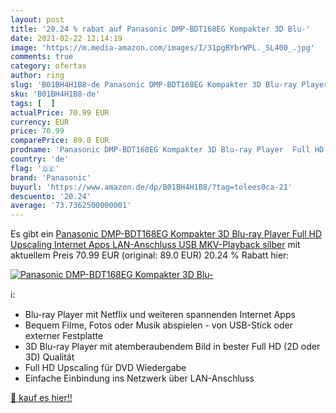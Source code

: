 ```yaml
---
layout: post
title: '20.24 % rabat auf Panasonic DMP-BDT168EG Kompakter 3D Blu-'
date: 2021-02-22 12:14:19
image: 'https://m.media-amazon.com/images/I/31pgBYbrWPL._SL400_.jpg'
comments: true
category: ofertas
author: ring
slug: 'B01BH4H1B8-de Panasonic DMP-BDT168EG Kompakter 3D Blu-ray Player Full HD...'
sku: 'B01BH4H1B8-de'
tags: [  ]
actualPrice: 70.99 EUR
currency: EUR
price: 70.99
comparePrice: 89.0 EUR
prodname: 'Panasonic DMP-BDT168EG Kompakter 3D Blu-ray Player  Full HD Upscaling  Internet Apps  LAN-Anschluss  USB  MKV-Playback  silber'
country: 'de'
flag: '🇩🇪'
brand: 'Panasonic'
buyurl: 'https://www.amazon.de/dp/B01BH4H1B8/?tag=tolees0ca-21'
descuento: '20.24'
average: '73.7362500000001'
---
```


Es gibt ein [Panasonic DMP-BDT168EG Kompakter 3D Blu-ray Player  Full HD Upscaling  Internet Apps  LAN-Anschluss  USB  MKV-Playback  silber](https://www.amazon.de/dp/B01BH4H1B8/?tag=tolees0ca-21) mit aktuellem Preis 70.99 EUR (original: 89.0 EUR) 20.24 % Rabatt hier:

[![Panasonic DMP-BDT168EG Kompakter 3D Blu-](https://m.media-amazon.com/images/I/31pgBYbrWPL._SL400_.jpg)](https://www.amazon.de/dp/B01BH4H1B8/?tag=tolees0ca-21)

ℹ️:

- Blu-ray Player mit Netflix und weiteren spannenden Internet Apps
- Bequem Filme, Fotos oder Musik abspielen - von USB-Stick oder externer Festplatte
- 3D Blu-ray Player mit atemberaubendem Bild in bester Full HD (2D oder 3D) Qualität
- Full HD Upscaling für DVD Wiedergabe
- Einfache Einbindung ins Netzwerk über LAN-Anschluss

[🛒 kauf es hier!!](https://www.amazon.de/dp/B01BH4H1B8/?tag=tolees0ca-21)

